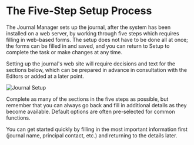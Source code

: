 # The Five-Step Setup Process

The Journal Manager sets up the journal, after the system has been installed on a web server, by working through five steps which requires filling in web-based forms. The setup does not have to be done all at once; the forms can be filled in and saved, and you can return to Setup to complete the task or make changes at any time.

Setting up the journal's web site will require decisions and text for the  sections below, which can be prepared in advance in consultation with the Editors or added at a later point.

![Journal Setup](images/chapter5/journal_setup.png)

Complete as many of the sections in the five steps as possible, but remember that you can always go back and fill in additional details as they become available. Default options are often pre-selected for common functions.

You can get started quickly by filling in the most important information first (journal name, principal contact, etc.) and returning to the details later.
